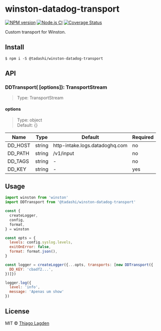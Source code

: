 # winston-datadog-transport

[![NPM version][npm-img]][npm]
[![Node.js CI][ci-img]][ci]
[![Coverage Status][coveralls-img]][coveralls]

[npm-img]:         https://img.shields.io/npm/v/@tadashi/winston-datadog-transport.svg
[npm]:             https://www.npmjs.com/package/@tadashi/winston-datadog-transport
[ci-img]:          https://github.com/lagden/winston-datadog-transport/actions/workflows/nodejs.yml/badge.svg
[ci]:              https://github.com/lagden/winston-datadog-transport/actions/workflows/nodejs.yml
[coveralls-img]:   https://coveralls.io/repos/github/lagden/winston-datadog-transport/badge.svg?branch=main
[coveralls]:       https://coveralls.io/github/lagden/winston-datadog-transport?branch=main


Custom transport for Winston.


## Install

```
$ npm i -S @tadashi/winston-datadog-transport
```

## API


### DDTransport( \[options\]): TransportStream

> Type: TransportStream


#### options 

> Type: object  
> Default: {}


Name        | Type      | Default                        | Required
----------- | --------- | -----------------              | ------------
DD_HOST     | string    | http-intake.logs.datadoghq.com | no
DD_PATH     | string    | /v1/input                      | no
DD_TAGS     | string    | -                              | no
DD_KEY      | string    | -                              | yes


## Usage

```js
import winston from 'winston'
import DDTransport from '@tadashi/winston-datadog-transport'

const {
  createLogger,
  config,
  format,
} = winston

const opts = {
  levels: config.syslog.levels,
  exitOnError: false,
  format: format.json(),
}

const logger = createLogger({...opts, transports: [new DDTransport({
  DD_KEY: 'cbadf2...',
})]})

logger.log({
  level: 'info',
  message: 'Apenas um show'
})
```


## License

MIT © [Thiago Lagden](https://github.com/lagden)
